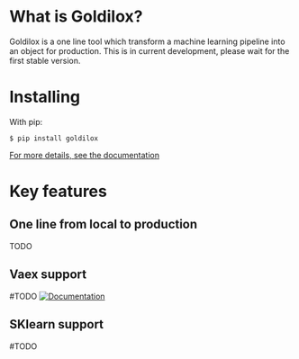 # What is Goldilox?

Goldilox is a one line tool which transform a machine learning pipeline into an object for production.
This is in current development, please wait for the first stable version. 

# Installing
With pip:
```
$ pip install goldilox
```

[For more details, see the documentation](https://docs.vaex.io/en/latest/installing.html)

# Key features
## One line from local to production
TODO
## Vaex support
#TODO
[![Documentation](https://readthedocs.org/projects/vaex/badge/?version=latest)](https://docs.vaex.io)

## SKlearn support
#TODO